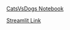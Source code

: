 # 

[CatsVsDogs Notebook](https://github.com/bozkurtmert0/deep-learning-projects/blob/main/Cats_Dogs.ipynb)

[Streamlit Link](https://bozkurtmert0-deeplearning-models-streamlit-app-49xhqz.streamlitapp.com)
